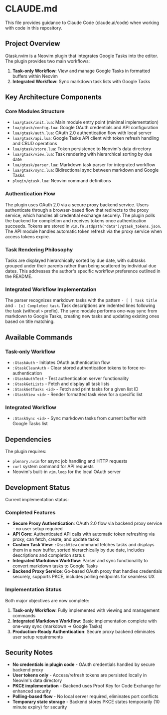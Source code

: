 # CLAUDE.md

This file provides guidance to Claude Code (claude.ai/code) when working with code in this repository.

## Project Overview

Gtask.nvim is a Neovim plugin that integrates Google Tasks into the editor. The plugin provides two main workflows:

1. **Task-only Workflow**: View and manage Google Tasks in formatted buffers within Neovim
2. **Integrated Workflow**: Sync markdown task lists with Google Tasks

## Key Architecture Components

### Core Modules Structure
- `lua/gtask/init.lua`: Main module entry point (minimal implementation)
- `lua/gtask/config.lua`: Google OAuth credentials and API configuration
- `lua/gtask/auth.lua`: OAuth 2.0 authentication flow with local server
- `lua/gtask/api.lua`: Google Tasks API client with token refresh handling and CRUD operations
- `lua/gtask/store.lua`: Token persistence to Neovim's data directory
- `lua/gtask/view.lua`: Task rendering with hierarchical sorting by due date
- `lua/gtask/parser.lua`: Markdown task parser for integrated workflow
- `lua/gtask/sync.lua`: Bidirectional sync between markdown and Google Tasks
- `plugin/gtask.lua`: Neovim command definitions

### Authentication Flow
The plugin uses OAuth 2.0 via a secure proxy backend service. Users authenticate through a browser-based flow that redirects to the proxy service, which handles all credential exchange securely. The plugin polls the backend for completion and receives tokens once authentication succeeds. Tokens are stored in `vim.fn.stdpath("data")/gtask_tokens.json`. The API module handles automatic token refresh via the proxy service when access tokens expire.

### Task Rendering Philosophy
Tasks are displayed hierarchically sorted by due date, with subtasks grouped under their parents rather than being scattered by individual due dates. This addresses the author's specific workflow preference outlined in the README.

### Integrated Workflow Implementation
The parser recognizes markdown tasks with the pattern `- [ ] Task title` and `- [x] Completed task`. Task descriptions are indented lines following the task (without `>` prefix). The sync module performs one-way sync from markdown to Google Tasks, creating new tasks and updating existing ones based on title matching.

## Available Commands

### Task-only Workflow
- `:GtaskAuth` - Initiates OAuth authentication flow
- `:GtaskClearAuth` - Clear stored authentication tokens to force re-authentication
- `:GtaskAuthTest` - Test authentication server functionality
- `:GtaskGetLists` - Fetch and display all task lists
- `:GtaskGetTasks <id>` - Fetch and print tasks for a given list ID
- `:GtaskView <id>` - Render formatted task view for a specific list

### Integrated Workflow
- `:GtaskSync <id>` - Sync markdown tasks from current buffer with Google Tasks list

## Dependencies

The plugin requires:
- `plenary.nvim` for async job handling and HTTP requests
- `curl` system command for API requests
- Neovim's built-in `vim.loop` for the local OAuth server

## Development Status

Current implementation status:

### Completed Features
- **Secure Proxy Authentication**: OAuth 2.0 flow via backend proxy service - no user setup required
- **API Core**: Authenticated API calls with automatic token refreshing via proxy, can fetch, create, and update tasks
- **Custom Task View**: `:GtaskView` command fetches tasks and displays them in a new buffer, sorted hierarchically by due date, includes descriptions and completion status
- **Integrated Markdown Workflow**: Parser and sync functionality to convert markdown tasks to Google Tasks
- **Backend Proxy Service**: Go-based OAuth proxy that handles credentials securely, supports PKCE, includes polling endpoints for seamless UX

### Implementation Status
Both major objectives are now complete:
1. **Task-only Workflow**: Fully implemented with viewing and management commands
2. **Integrated Markdown Workflow**: Basic implementation complete with one-way sync (markdown → Google Tasks)
3. **Production-Ready Authentication**: Secure proxy backend eliminates user setup requirements

## Security Notes

- **No credentials in plugin code** - OAuth credentials handled by secure backend proxy
- **User tokens only** - Access/refresh tokens are persisted locally in Neovim's data directory
- **PKCE implementation** - Backend uses Proof Key for Code Exchange for enhanced security
- **Polling-based flow** - No local server required, eliminates port conflicts
- **Temporary state storage** - Backend stores PKCE states temporarily (10 minute expiry) for security